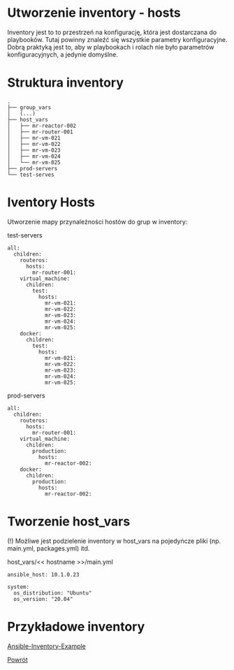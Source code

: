 Utworzenie inventory - hosts
=========

Inventory jest to to przestrzeń na konfigurację, która jest dostarczana do playbooków. Tutaj powinny znaleźć się wszystkie parametry konfiguracyjne. Dobrą praktyką jest to, aby w playbookach i rolach nie było parametrów konfiguracyjnych, a jedynie domyślne.

Struktura inventory
=========
```
.
├── group_vars
│   (...)
├── host_vars
│   ├── mr-reactor-002
│   ├── mr-router-001
│   ├── mr-vm-021
│   ├── mr-vm-022
│   ├── mr-vm-023
│   ├── mr-vm-024
│   └── mr-vm-025
├── prod-servers
└── test-serves
```

Iventory Hosts
=========
Utworzenie mapy przynależności hostów do grup w inventory:

test-servers
```
all:
  children:
    routeros:
      hosts:
        mr-router-001:
    virtual_machine:
      children:
        test:
          hosts:
            mr-vm-021:
            mr-vm-022:
            mr-vm-023:
            mr-vm-024:
            mr-vm-025:
    docker:
      children:
        test:
          hosts:
            mr-vm-021:
            mr-vm-022:
            mr-vm-023:
            mr-vm-024:
            mr-vm-025:
```
prod-servers
```
all:
  children:
    routeros:
      hosts:
        mr-router-001:
    virtual_machine:
      children:
        production:
          hosts:
            mr-reactor-002:
    docker:
      children:
        production:
          hosts:
            mr-reactor-002:
```

Tworzenie host_vars
=========

(!) Możliwe jest podzielenie inventory w host_vars na pojedyńcze pliki (np. main.yml, packages.yml) itd.

host_vars/<< hostname >>/main.yml
```
ansible_host: 10.1.0.23

system:
  os_distribution: "Ubuntu"
  os_version: "20.04"
```

Przykładowe inventory
=========

[Ansible-Inventory-Example](https://github.com/wolfsea89/Ansible-Inventory-Example.git)

[Powrót](../../../README.md)